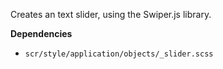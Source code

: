 Creates an text slider, using the Swiper.js library. 

**Dependencies**
- `scr/style/application/objects/_slider.scss`
